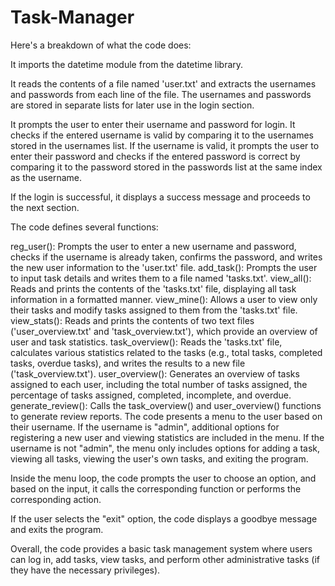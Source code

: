 # Task-Manager

Here's a breakdown of what the code does:

It imports the datetime module from the datetime library.

It reads the contents of a file named 'user.txt' and extracts the usernames and passwords from each line of the file. The usernames and passwords are stored in separate lists for later use in the login section.

It prompts the user to enter their username and password for login. It checks if the entered username is valid by comparing it to the usernames stored in the usernames list. If the username is valid, it prompts the user to enter their password and checks if the entered password is correct by comparing it to the password stored in the passwords list at the same index as the username.

If the login is successful, it displays a success message and proceeds to the next section.

The code defines several functions:

reg_user(): Prompts the user to enter a new username and password, checks if the username is already taken, confirms the password, and writes the new user information to the 'user.txt' file.
add_task(): Prompts the user to input task details and writes them to a file named 'tasks.txt'.
view_all(): Reads and prints the contents of the 'tasks.txt' file, displaying all task information in a formatted manner.
view_mine(): Allows a user to view only their tasks and modify tasks assigned to them from the 'tasks.txt' file.
view_stats(): Reads and prints the contents of two text files ('user_overview.txt' and 'task_overview.txt'), which provide an overview of user and task statistics.
task_overview(): Reads the 'tasks.txt' file, calculates various statistics related to the tasks (e.g., total tasks, completed tasks, overdue tasks), and writes the results to a new file ('task_overview.txt').
user_overview(): Generates an overview of tasks assigned to each user, including the total number of tasks assigned, the percentage of tasks assigned, completed, incomplete, and overdue.
generate_review(): Calls the task_overview() and user_overview() functions to generate review reports.
The code presents a menu to the user based on their username. If the username is "admin", additional options for registering a new user and viewing statistics are included in the menu. If the username is not "admin", the menu only includes options for adding a task, viewing all tasks, viewing the user's own tasks, and exiting the program.

Inside the menu loop, the code prompts the user to choose an option, and based on the input, it calls the corresponding function or performs the corresponding action.

If the user selects the "exit" option, the code displays a goodbye message and exits the program.

Overall, the code provides a basic task management system where users can log in, add tasks, view tasks, and perform other administrative tasks (if they have the necessary privileges).
